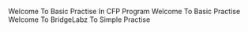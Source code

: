 Welcome To  Basic Practise In CFP Program
Welcome To  Basic Practise 
Welcome To BridgeLabz To  Simple Practise
